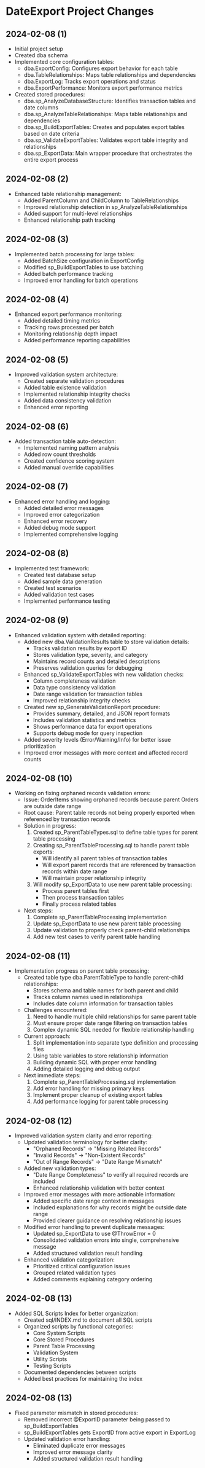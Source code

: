 # DateExport Project Changes

## 2024-02-08 (1)
- Initial project setup
- Created dba schema
- Implemented core configuration tables:
  - dba.ExportConfig: Configures export behavior for each table
  - dba.TableRelationships: Maps table relationships and dependencies
  - dba.ExportLog: Tracks export operations and status
  - dba.ExportPerformance: Monitors export performance metrics
- Created stored procedures:
  - dba.sp_AnalyzeDatabaseStructure: Identifies transaction tables and date columns
  - dba.sp_AnalyzeTableRelationships: Maps table relationships and dependencies
  - dba.sp_BuildExportTables: Creates and populates export tables based on date criteria
  - dba.sp_ValidateExportTables: Validates export table integrity and relationships
  - dba.sp_ExportData: Main wrapper procedure that orchestrates the entire export process

## 2024-02-08 (2)
- Enhanced table relationship management:
  - Added ParentColumn and ChildColumn to TableRelationships
  - Improved relationship detection in sp_AnalyzeTableRelationships
  - Added support for multi-level relationships
  - Enhanced relationship path tracking

## 2024-02-08 (3)
- Implemented batch processing for large tables:
  - Added BatchSize configuration in ExportConfig
  - Modified sp_BuildExportTables to use batching
  - Added batch performance tracking
  - Improved error handling for batch operations

## 2024-02-08 (4)
- Enhanced export performance monitoring:
  - Added detailed timing metrics
  - Tracking rows processed per batch
  - Monitoring relationship depth impact
  - Added performance reporting capabilities

## 2024-02-08 (5)
- Improved validation system architecture:
  - Created separate validation procedures
  - Added table existence validation
  - Implemented relationship integrity checks
  - Added data consistency validation
  - Enhanced error reporting

## 2024-02-08 (6)
- Added transaction table auto-detection:
  - Implemented naming pattern analysis
  - Added row count thresholds
  - Created confidence scoring system
  - Added manual override capabilities

## 2024-02-08 (7)
- Enhanced error handling and logging:
  - Added detailed error messages
  - Improved error categorization
  - Enhanced error recovery
  - Added debug mode support
  - Implemented comprehensive logging

## 2024-02-08 (8)
- Implemented test framework:
  - Created test database setup
  - Added sample data generation
  - Created test scenarios
  - Added validation test cases
  - Implemented performance testing

## 2024-02-08 (9)
- Enhanced validation system with detailed reporting:
  - Added new dba.ValidationResults table to store validation details:
    - Tracks validation results by export ID
    - Stores validation type, severity, and category
    - Maintains record counts and detailed descriptions
    - Preserves validation queries for debugging
  - Enhanced sp_ValidateExportTables with new validation checks:
    - Column completeness validation
    - Data type consistency validation
    - Date range validation for transaction tables
    - Improved relationship integrity checks
  - Created new sp_GenerateValidationReport procedure:
    - Provides summary, detailed, and JSON report formats
    - Includes validation statistics and metrics
    - Shows performance data for export operations
    - Supports debug mode for query inspection
  - Added severity levels (Error/Warning/Info) for better issue prioritization
  - Improved error messages with more context and affected record counts

## 2024-02-08 (10)
- Working on fixing orphaned records validation errors:
  - Issue: OrderItems showing orphaned records because parent Orders are outside date range
  - Root cause: Parent table records not being properly exported when referenced by transaction records
  - Solution in progress:
    1. Created sp_ParentTableTypes.sql to define table types for parent table processing
    2. Creating sp_ParentTableProcessing.sql to handle parent table exports:
       - Will identify all parent tables of transaction tables
       - Will export parent records that are referenced by transaction records within date range
       - Will maintain proper relationship integrity
    3. Will modify sp_ExportData to use new parent table processing:
       - Process parent tables first
       - Then process transaction tables
       - Finally process related tables
  - Next steps:
    1. Complete sp_ParentTableProcessing implementation
    2. Update sp_ExportData to use new parent table processing
    3. Update validation to properly check parent-child relationships
    4. Add new test cases to verify parent table handling

## 2024-02-08 (11)
- Implementation progress on parent table processing:
  - Created table type dba.ParentTableType to handle parent-child relationships:
    - Stores schema and table names for both parent and child
    - Tracks column names used in relationships
    - Includes date column information for transaction tables
  - Challenges encountered:
    1. Need to handle multiple child relationships for same parent table
    2. Must ensure proper date range filtering on transaction tables
    3. Complex dynamic SQL needed for flexible relationship handling
  - Current approach:
    1. Split implementation into separate type definition and processing files
    2. Using table variables to store relationship information
    3. Building dynamic SQL with proper error handling
    4. Adding detailed logging and debug output
  - Next immediate steps:
    1. Complete sp_ParentTableProcessing.sql implementation
    2. Add error handling for missing primary keys
    3. Implement proper cleanup of existing export tables
    4. Add performance logging for parent table processing

## 2024-02-08 (12)
- Improved validation system clarity and error reporting:
  - Updated validation terminology for better clarity:
    - "Orphaned Records" → "Missing Related Records"
    - "Invalid Records" → "Non-Existent Records"
    - "Out of Range Records" → "Date Range Mismatch"
  - Added new validation types:
    - "Date Range Completeness" to verify all required records are included
    - Enhanced relationship validation with better context
  - Improved error messages with more actionable information:
    - Added specific date range context in messages
    - Included explanations for why records might be outside date range
    - Provided clearer guidance on resolving relationship issues
  - Modified error handling to prevent duplicate messages:
    - Updated sp_ExportData to use @ThrowError = 0
    - Consolidated validation errors into single, comprehensive message
    - Added structured validation result handling
  - Enhanced validation categorization:
    - Prioritized critical configuration issues
    - Grouped related validation types
    - Added comments explaining category ordering

## 2024-02-08 (13)
- Added SQL Scripts Index for better organization:
  - Created sql/INDEX.md to document all SQL scripts
  - Organized scripts by functional categories:
    - Core System Scripts
    - Core Stored Procedures
    - Parent Table Processing
    - Validation System
    - Utility Scripts
    - Testing Scripts
  - Documented dependencies between scripts
  - Added best practices for maintaining the index

## 2024-02-08 (13)
- Fixed parameter mismatch in stored procedures:
  - Removed incorrect @ExportID parameter being passed to sp_BuildExportTables
  - sp_BuildExportTables gets ExportID from active export in ExportLog
  - Updated validation error handling:
    - Eliminated duplicate error messages
    - Improved error message clarity
    - Added structured validation result handling
